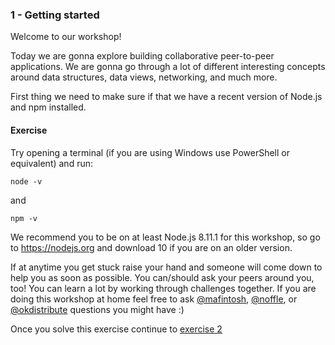 ### 1 - Getting started

Welcome to our workshop!

Today we are gonna explore building collaborative peer-to-peer
applications. We are gonna go through a lot of different interesting
concepts around data structures, data views, networking, and much more.

First thing we need to make sure if that we have a recent version of Node.js and npm installed.

#### Exercise

Try opening a terminal (if you are using Windows use PowerShell or equivalent) and run:

```
node -v
```
and
```
npm -v
```

We recommend you to be on at least Node.js 8.11.1 for this workshop, so go to
https://nodejs.org and download 10 if you are on an older version.

If at anytime you get stuck raise your hand and someone will come down
to help you as soon as possible. You can/should ask your peers around you,
too! You can learn a lot by working through challenges together. If you are
doing this workshop at home feel free to ask [@mafintosh](http://twitter.com/mafintosh), [@noffle](http://twitter.com/noffle), or
[@okdistribute](http://twitter.com/okdistribute) questions you might have :)

Once you solve this exercise continue to [exercise 2](https://github.com/kappa-db/workshop/blob/master/problems/02.md)
